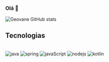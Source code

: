 ### Olá 👋

![Geovane GitHub stats](https://github-readme-stats.vercel.app/api?username=Geovanej7&show_icons=true&theme=radical)        

## Tecnologias 

<div style="display: inline_block"><br/>
<img align="center" alt="java" src= "https://img.shields.io/badge/Java-ED8B00?style=for-the-badge&logo=openjdk&logoColor=white" />
<img align="center" alt="spring" src= "https://img.shields.io/badge/Spring-6DB33F?style=for-the-badge&logo=spring&logoColor=white" />
<img align="center" alt="javaScript" src="https://img.shields.io/badge/JavaScript-323330?style=for-the-badge&logo=javascript&logoColor=F7DF1E"/>  
<img align="center" alt="nodejs" src= "https://img.shields.io/badge/Node.js-43853D?style=for-the-badge&logo=node.js&logoColor=white" />
<img align="center" alt="kotlin" src= "https://img.shields.io/badge/Kotlin-0095D5?&style=for-the-badge&logo=kotlin&logoColor=white" />
  
</div>
